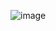 ![image](https://user-images.githubusercontent.com/79446249/187789744-1bd1ec96-0efd-4465-9d18-be398b37d378.png)
